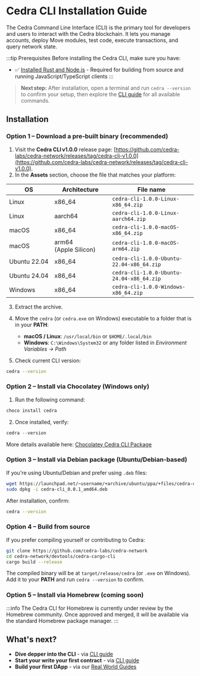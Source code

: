 # Cedra CLI Installation Guide

The Cedra Command Line Interface (CLI) is the primary tool for developers and users to interact with the Cedra blockchain. It lets you manage accounts, deploy Move modules, test code, execute transactions, and query network state.

:::tip Prerequisites
Before installing the Cedra CLI, make sure you have:
- ✅ [Installed Rust and Node.js](/getting-started/libs) - Required for building from source and running JavaScript/TypeScript clients
:::

> **Next step:** After installation, open a terminal and run `cedra --version` to confirm your setup, then explore the [CLI guide](/cli/usage) for all available commands.

## Installation

### Option 1 – Download a pre‑built binary (recommended)

1. Visit the **Cedra CLI v1.0.0** release page: [https://github.com/cedra-labs/cedra-network/releases/tag/cedra-cli-v1.0.0](https://github.com/cedra-labs/cedra-network/releases/tag/cedra-cli-v1.0.0).
2. In the **Assets** section, choose the file that matches your platform:

| OS           | Architecture          | File name                                 |
| ------------ | --------------------- | ----------------------------------------- |
| Linux        | x86\_64               | `cedra-cli-1.0.0-Linux-x86_64.zip`        |
| Linux        | aarch64               | `cedra-cli-1.0.0-Linux-aarch64.zip`       |
| macOS        | x86\_64               | `cedra-cli-1.0.0-macOS-x86_64.zip`        |
| macOS        | arm64 (Apple Silicon) | `cedra-cli-1.0.0-macOS-arm64.zip`         |
| Ubuntu 22.04 | x86\_64               | `cedra-cli-1.0.0-Ubuntu-22.04-x86_64.zip` |
| Ubuntu 24.04 | x86\_64               | `cedra-cli-1.0.0-Ubuntu-24.04-x86_64.zip` |
| Windows      | x86\_64               | `cedra-cli-1.0.0-Windows-x86_64.zip`      |

3. Extract the archive.
4. Move the `cedra` (or `cedra.exe` on Windows) executable to a folder that is in your **PATH**:

   * **macOS / Linux**: `/usr/local/bin` or `$HOME/.local/bin`
   * **Windows**: `C:\Windows\System32` or any folder listed in *Environment Variables → Path*
5. Check current CLI version:

```bash
cedra --version
```

### Option 2 – Install via Chocolatey (Windows only)

1. Run the following command:

```powershell
choco install cedra
```

2. Once installed, verify:

```powershell
cedra --version
```

More details available here: [Chocolatey Cedra CLI Package](https://community.chocolatey.org/packages/cedra/1.0.0)

### Option 3 – Install via Debian package (Ubuntu/Debian-based)

If you're using Ubuntu/Debian and prefer using `.deb` files:

```bash
wget https://launchpad.net/~username/+archive/ubuntu/ppa/+files/cedra-cli_0.0.1_amd64.deb
sudo dpkg -i cedra-cli_0.0.1_amd64.deb
```

After installation, confirm:

```bash
cedra --version
```

### Option 4 – Build from source

If you prefer compiling yourself or contributing to Cedra:

```bash
git clone https://github.com/cedra-labs/cedra-network
cd cedra-network/devtools/cedra-cargo-cli
cargo build --release
```

The compiled binary will be at `target/release/cedra` (or `.exe` on Windows). Add it to your **PATH** and run `cedra --version` to confirm.

### Option 5 – Install via Homebrew (coming soon)

:::info
The Cedra CLI for Homebrew is currently under review by the Homebrew community. Once approved and merged, it will be available via the standard Homebrew package manager.
:::


## What's next?
* **Dive depper into the CLI** - via [CLI guide](/cli/usage)
* **Start your write your first contract** - via [CLI guide](/getting-started/counter)
* **Build your first DApp** - via our [Real World Guides](/real-world-guides)
